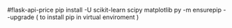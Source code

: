 #flask-api-price
pip install -U scikit-learn scipy matplotlib
py -m ensurepip --upgrade ( to install pip in virtual enviroment )
